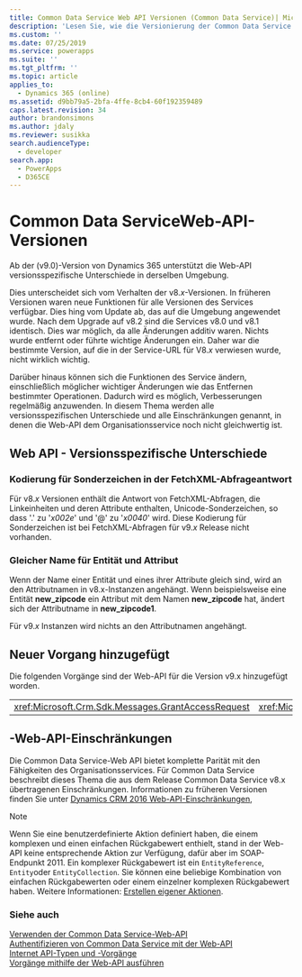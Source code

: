 ```yaml
---
title: Common Data Service Web API Versionen (Common Data Service)| Microsoft Docs
description: 'Lesen Sie, wie die Versionierung der Common Data Service Web API funktioniert. Common Data Service Web-API-Versionen unterstützen versionsspezifische Unterschiede in derselben Umgebung, die sich von dem Verhalten in den v8.x-Versionen unterscheiden, in denen neue Funktionen hinzugefügt wurden.'
ms.custom: ''
ms.date: 07/25/2019
ms.service: powerapps
ms.suite: ''
ms.tgt_pltfrm: ''
ms.topic: article
applies_to:
  - Dynamics 365 (online)
ms.assetid: d9bb79a5-2bfa-4ffe-8cb4-60f192359489
caps.latest.revision: 34
author: brandonsimons
ms.author: jdaly
ms.reviewer: susikka
search.audienceType:
  - developer
search.app:
  - PowerApps
  - D365CE
---
```

# <a name="common-data-service-web-api-versions"></a>Common Data ServiceWeb-API-Versionen

Ab der (v9.0)-Version von Dynamics 365 unterstützt die Web-API versionsspezifische Unterschiede in derselben Umgebung.  
  
Dies unterscheidet sich vom Verhalten der v8.*x*-Versionen. In früheren Versionen waren neue Funktionen für alle Versionen des Services verfügbar. Dies hing vom Update ab, das auf die Umgebung angewendet wurde.  Nach dem Upgrade auf v8.2 sind die Services v8.0 und v8.1 identisch. Dies war möglich, da alle Änderungen additiv waren. Nichts wurde entfernt oder führte wichtige Änderungen ein. Daher war die bestimmte Version, auf die in der Service-URL für V8.*x* verwiesen wurde, nicht wirklich wichtig.  
  
Darüber hinaus können sich die Funktionen des Service ändern, einschließlich möglicher wichtiger Änderungen wie das Entfernen bestimmter Operationen. Dadurch wird es möglich, Verbesserungen regelmäßig anzuwenden. In diesem Thema werden alle versionsspezifischen Unterschiede und alle Einschränkungen genannt, in denen die Web-API dem Organisationsservice noch nicht gleichwertig ist.  
  
## <a name="web-api-version-specific-differences"></a>Web API - Versionsspezifische Unterschiede

<a name="BKMK_fetchresponse"></a>

### <a name="encoding-for-special-characters-in-fetchxml-query-response"></a>Kodierung für Sonderzeichen in der FetchXML-Abfrageantwort

Für v8.*x* Versionen enthält die Antwort von FetchXML-Abfragen, die Linkeinheiten und deren Attribute enthalten, Unicode-Sonderzeichen, so dass '.' zu '_x002e_' und '@' zu '_x0040_' wird. Diese Kodierung für Sonderzeichen ist bei FetchXML-Abfragen für v9.*x* Release nicht vorhanden.

### <a name="same-name-for-entity-and-attribute"></a>Gleicher Name für Entität und Attribut

Wenn der Name einer Entität und eines ihrer Attribute gleich sind, wird an den Attributnamen in v8.x-Instanzen angehängt. Wenn beispielsweise eine Entität **new_zipcode** ein Attribut mit dem Namen **new_zipcode** hat, ändert sich der Attributname in **new_zipcode1**.

Für v9.*x* Instanzen wird nichts an den Attributnamen angehängt.

## <a name="new-operations-added"></a>Neuer Vorgang hinzugefügt  

Die folgenden Vorgänge sind der Web-API für die Version v9.x hinzugefügt worden.  
  
||||  
|-|-|-|  
|<xref:Microsoft.Crm.Sdk.Messages.GrantAccessRequest>|<xref:Microsoft.Crm.Sdk.Messages.ModifyAccessRequest>|<xref:Microsoft.Crm.Sdk.Messages.RetrieveSharedPrincipalsAndAccessRequest>|  

## <a name="web-api-limitations"></a>-Web-API-Einschränkungen  

Die Common Data Service-Web API bietet komplette Parität mit den Fähigkeiten des Organisationsservices. Für Common Data Service beschreibt dieses Thema die aus dem Release Common Data Service v8.x übertragenen Einschränkungen. Informationen zu früheren Versionen finden Sie unter [Dynamics CRM 2016 Web-API-Einschränkungen](https://msdn.microsoft.com/library/mt628816\(CRM.8\).aspx),  
 
> [!NOTE] 
> Wenn Sie eine benutzerdefinierte Aktion definiert haben, die einem komplexen und einen einfachen Rückgabewert enthielt, stand in der Web-API keine entsprechende Aktion zur Verfügung, dafür aber im SOAP-Endpunkt 2011. Ein komplexer Rückgabewert ist ein `EntityReference`, `Entity`oder `EntityCollection`. Sie können eine beliebige Kombination von einfachen Rückgabewerten oder einem einzelner komplexen Rückgabewert haben. Weitere Informationen: [Erstellen eigener Aktionen](/dynamics365/customer-engagement/developer/create-own-actions).

### <a name="see-also"></a>Siehe auch  

[Verwenden der Common Data Service-Web-API](overview.md)<br />
[Authentifizieren von Common Data Service mit der Web-API](authenticate-web-api.md)<br />
[Internet API-Typen und -Vorgänge](web-api-types-operations.md)<br />
[Vorgänge mithilfe der Web-API ausführen](perform-operations-web-api.md)